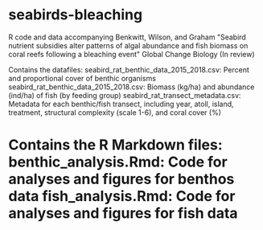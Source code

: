 # seabirds-bleaching

R code and data accompanying Benkwitt, Wilson, and Graham "Seabird nutrient subsidies alter patterns of algal abundance and fish biomass on coral reefs following a bleaching event" Global Change Biology (In review)

Contains the datafiles:
seabird_rat_benthic_data_2015_2018.csv: Percent and proportional cover of benthic organisms
seabird_rat_benthic_data_2015_2018.csv: Biomass (kg/ha) and abundance (ind/ha) of fish (by feeding group)
seabird_rat_transect_metadata.csv: Metadata for each benthic/fish transect, including year, atoll, island, treatment, structural complexity (scale 1-6), and coral cover (%)

Contains the R Markdown files: 
benthic_analysis.Rmd: Code for analyses and figures for benthos data
fish_analysis.Rmd: Code for analyses and figures for fish data
=======

